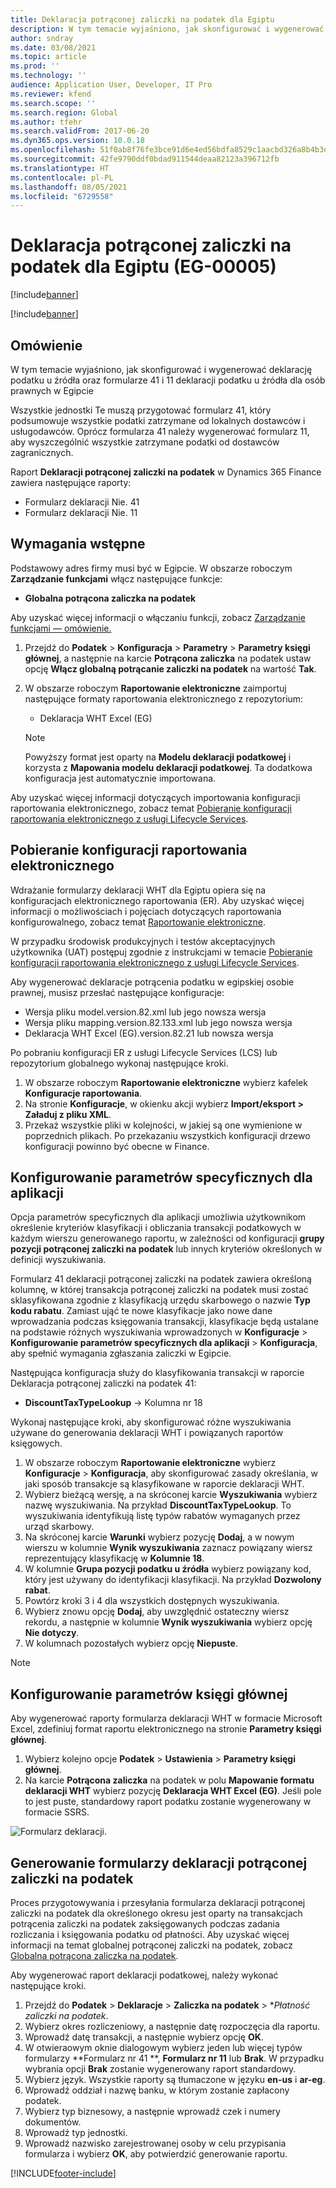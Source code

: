 ```yaml
---
title: Deklaracja potrąconej zaliczki na podatek dla Egiptu
description: W tym temacie wyjaśniono, jak skonfigurować i wygenerować deklaracje podatku u źródła dla Egiptu.
author: sndray
ms.date: 03/08/2021
ms.topic: article
ms.prod: ''
ms.technology: ''
audience: Application User, Developer, IT Pro
ms.reviewer: kfend
ms.search.scope: ''
ms.search.region: Global
ms.author: tfehr
ms.search.validFrom: 2017-06-20
ms.dyn365.ops.version: 10.0.18
ms.openlocfilehash: 51f0ab8f76fe3bce91d6e4ed56bdfa8529c1aacbd326a8b4b3d80615f872f8c6
ms.sourcegitcommit: 42fe9790ddf0bdad911544deaa82123a396712fb
ms.translationtype: HT
ms.contentlocale: pl-PL
ms.lasthandoff: 08/05/2021
ms.locfileid: "6729558"
---
```

#  <a name="withholding-tax-declaration-for-egypt-eg-00005"></a>Deklaracja potrąconej zaliczki na podatek dla Egiptu (EG-00005)

[!include[banner](../includes/banner.md)]

[!include[banner](../includes/preview-banner.md)]

## <a name="overview"></a>Omówienie
W tym temacie wyjaśniono, jak skonfigurować i wygenerować deklarację podatku u źródła oraz formularze 41 i 11 deklaracji podatku u źródła dla osób prawnych w Egipcie 

Wszystkie jednostki Te muszą przygotować formularz 41, który podsumowuje wszystkie podatki zatrzymane od lokalnych dostawców i usługodawców. Oprócz formularza 41 należy wygenerować formularz 11, aby wyszczególnić wszystkie zatrzymane podatki od dostawców zagranicznych. 

Raport **Deklaracji potrąconej zaliczki na podatek** w Dynamics 365 Finance zawiera następujące raporty:

- Formularz deklaracji Nie. 41
- Formularz deklaracji Nie. 11
    
    
## <a name="prerequisites"></a>Wymagania wstępne
Podstawowy adres firmy musi być w Egipcie.
W obszarze roboczym **Zarządzanie funkcjami** włącz następujące funkcje:

   - **Globalna potrącona zaliczka na podatek**

Aby uzyskać więcej informacji o włączaniu funkcji, zobacz [Zarządzanie funkcjami — omówienie.](../../fin-ops-core/fin-ops/get-started/feature-management/feature-management-overview.md)

1. Przejdź do **Podatek** > **Konfiguracja** > **Parametry** > **Parametry księgi głównej**, a następnie na karcie **Potrącona zaliczka** na podatek ustaw opcję **Włącz globalną potrącanie zaliczki na podatek** na wartość **Tak**.
2. W obszarze roboczym **Raportowanie elektroniczne** zaimportuj następujące formaty raportowania elektronicznego z repozytorium:

    - Deklaracja WHT Excel (EG)

    > [!NOTE]
    > Powyższy format jest oparty na **Modelu deklaracji podatkowej** i korzysta z **Mapowania modelu deklaracji podatkowej**. Ta dodatkowa konfiguracja jest automatycznie importowana.

Aby uzyskać więcej informacji dotyczących importowania konfiguracji raportowania elektronicznego, zobacz temat [Pobieranie konfiguracji raportowania elektronicznego z usługi Lifecycle Services](../../fin-ops-core/dev-itpro/analytics/download-electronic-reporting-configuration-lcs.md).

## <a name="download-electronic-reporting-configurations"></a>Pobieranie konfiguracji raportowania elektronicznego

Wdrażanie formularzy deklaracji WHT dla Egiptu opiera się na konfiguracjach elektronicznego raportowania (ER). Aby uzyskać więcej informacji o możliwościach i pojęciach dotyczących raportowania konfigurowalnego, zobacz temat [Raportowanie elektroniczne](../../fin-ops-core/dev-itpro/analytics/general-electronic-reporting.md).

W przypadku środowisk produkcyjnych i testów akceptacyjnych użytkownika (UAT) postępuj zgodnie z instrukcjami w temacie [Pobieranie konfiguracji raportowania elektronicznego z usługi Lifecycle Services](../../fin-ops-core/dev-itpro/analytics/download-electronic-reporting-configuration-lcs.md).

Aby wygenerować deklaracje potrącenia podatku w egipskiej osobie prawnej, musisz przesłać następujące konfiguracje:

- Wersja pliku model.version.82.xml lub jego nowsza wersja
- Wersja pliku mapping.version.82.133.xml lub jego nowsza wersja
- Deklaracja WHT Excel (EG).version.82.21 lub nowsza wersja

Po pobraniu konfiguracji ER z usługi Lifecycle Services (LCS) lub repozytorium globalnego wykonaj następujące kroki.

1. W obszarze roboczym **Raportowanie elektroniczne** wybierz kafelek **Konfiguracje raportowania**.
1. Na stronie **Konfiguracje**, w okienku akcji wybierz **Import/eksport > Załaduj z pliku XML**.
1. Przekaż wszystkie pliki w kolejności, w jakiej są one wymienione w poprzednich plikach. Po przekazaniu wszystkich konfiguracji drzewo konfiguracji powinno być obecne w Finance.

## <a name="set-up-application-specific-parameters"></a>Konfigurowanie parametrów specyficznych dla aplikacji

Opcja parametrów specyficznych dla aplikacji umożliwia użytkownikom określenie kryteriów klasyfikacji i obliczania transakcji podatkowych w każdym wierszu generowanego raportu, w zależności od konfiguracji **grupy pozycji potrąconej zaliczki na podatek** lub innych kryteriów określonych w definicji wyszukiwania.

Formularz 41 deklaracji potrąconej zaliczki na podatek zawiera określoną kolumnę, w której transakcja potrąconej zaliczki na podatek musi zostać sklasyfikowana zgodnie z klasyfikacją urzędu skarbowego o nazwie **Typ kodu rabatu**. Zamiast ująć te nowe klasyfikacje jako nowe dane wprowadzania podczas księgowania transakcji, klasyfikacje będą ustalane na podstawie różnych wyszukiwania wprowadzonych w **Konfiguracje** > **Konfigurowanie parametrów specyficznych dla aplikacji** > **Konfiguracja**, aby spełnić wymagania zgłaszania zaliczki w Egipcie. 

Następująca konfiguracja służy do klasyfikowania transakcji w raporcie Deklaracja potrąconej zaliczki na podatek 41:

- **DiscountTaxTypeLookup** -> Kolumna nr 18 

Wykonaj następujące kroki, aby skonfigurować różne wyszukiwania używane do generowania deklaracji WHT i powiązanych raportów księgowych. 

1. W obszarze roboczym **Raportowanie elektroniczne** wybierz **Konfiguracje** > **Konfiguracja**, aby skonfigurować zasady określania, w jaki sposób transakcje są klasyfikowane w raporcie deklaracji WHT. 
2. Wybierz bieżącą wersję, a na skróconej karcie **Wyszukiwania** wybierz nazwę wyszukiwania. Na przykład **DiscountTaxTypeLookup**. To wyszukiwania identyfikują listę typów rabatów wymaganych przez urząd skarbowy.
3. Na skróconej karcie **Warunki** wybierz pozycję **Dodaj**, a w nowym wierszu w kolumnie **Wynik wyszukiwania** zaznacz powiązany wiersz reprezentujący klasyfikację w **Kolumnie 18**.
4. W kolumnie **Grupa pozycji podatku u źródła** wybierz powiązany kod, który jest używany do identyfikacji klasyfikacji. Na przykład **Dozwolony rabat**.  
5. Powtórz kroki 3 i 4 dla wszystkich dostępnych wyszukiwania.
6. Wybierz znowu opcję **Dodaj**, aby uwzględnić ostateczny wiersz rekordu, a następnie w kolumnie **Wynik wyszukiwania** wybierz opcję **Nie dotyczy**. 
7. W kolumnach pozostałych wybierz opcję **Niepuste**. 

> [!NOTE]

## <a name="set-up-general-ledger-parameters"></a>Konfigurowanie parametrów księgi głównej

Aby wygenerować raporty formularza deklaracji WHT w formacie Microsoft Excel, zdefiniuj format raportu elektronicznego na stronie **Parametry księgi głównej**.

1. Wybierz kolejno opcje **Podatek** > **Ustawienia** > **Parametry księgi głównej**.
2. Na karcie **Potrącona zaliczka** na podatek w polu **Mapowanie formatu deklaracji WHT** wybierz pozycję **Deklaracja WHT Excel (EG)**. Jeśli pole to jest puste, standardowy raport podatku zostanie wygenerowany w formacie SSRS.


![Formularz deklaracji.](media/egypt-wht-declaration-setup1.png)

## <a name="generate-the-withholding-declaration-forms"></a>Generowanie formularzy deklaracji potrąconej zaliczki na podatek
Proces przygotowywania i przesyłania formularza deklaracji potrąconej zaliczki na podatek dla określonego okresu jest oparty na transakcjach potrącenia zaliczki na podatek zaksięgowanych podczas zadania rozliczania i księgowania podatku od płatności. Aby uzyskać więcej informacji na temat globalnej potrąconej zaliczki na podatek, zobacz [Globalna potrącona zaliczka na podatek](../general-ledger/global-withholding-tax-overview.md).

Aby wygenerować raport deklaracji podatkowej, należy wykonać następujące kroki.

1. Przejdź do **Podatek** > **Deklaracje** > **Zaliczka na podatek** > **Płatność zaliczki na podatek*.
2. Wybierz okres rozliczeniowy, a następnie datę rozpoczęcia dla raportu. 
3. Wprowadź datę transakcji, a następnie wybierz opcję **OK**.
4. W otwieraowym oknie dialogowym wybierz jeden lub więcej typów formularzy **Formularz nr 41 **, **Formularz nr 11** lub **Brak**. W przypadku wybrania opcji **Brak** zostanie wygenerowany raport standardowy. 
5. Wybierz język. Wszystkie raporty są tłumaczone w języku **en-us** i **ar-eg**.
6. Wprowadź oddział i nazwę banku, w którym zostanie zapłacony podatek.
7. Wybierz typ biznesowy, a następnie wprowadź czek i numery dokumentów. 
8. Wprowadź typ jednostki. 
9. Wprowadź nazwisko zarejestrowanej osoby w celu przypisania formularza i wybierz **OK**, aby potwierdzić generowanie raportu. 

 
[!INCLUDE[footer-include](../../includes/footer-banner.md)]
